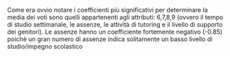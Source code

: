 
Come era ovvio notare i coefficienti più significativi per determinare la media dei voti  sono quelli appartenenti 
agli attributi: 6,7,8,9 (ovvero il tempo di studio settimanale, le assenze, le attività di tutoring e il livello 
di supporto dei genitori). Le assenze hanno un coefficiente fortemente negativo (-0.85) poichè un gran numero di assenze
indica solitamente un basso livello di studio/impegno scolastico

